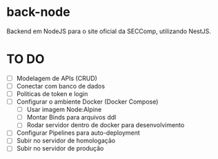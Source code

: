 # back-node
Backend em NodeJS para o site oficial da SECComp, utilizando NestJS.

# TO DO
- [ ] Modelagem de APIs (CRUD)
- [ ] Conectar com banco de dados
- [ ] Politicas de token e login
- [ ] Configurar o ambiente Docker (Docker Compose)
    - [ ] Usar imagem Node:Alpine
    - [ ] Montar Binds para arquivos ddl
    - [ ] Rodar servidor dentro de docker para desenvolvimento

- [ ] Configurar Pipelines para auto-deployment
- [ ] Subir no servidor de homologação
- [ ] Subir no servidor de produção
